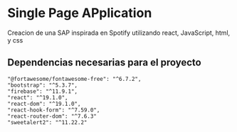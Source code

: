 # Single Page APplication
Creacion de una SAP inspirada en Spotify utilizando react, JavaScript, html, y css

## Dependencias necesarias para el proyecto
    "@fortawesome/fontawesome-free": "^6.7.2",
    "bootstrap": "^5.3.7",
    "firebase": "^11.9.1",
    "react": "^19.1.0",
    "react-dom": "^19.1.0",
    "react-hook-form": "^7.59.0",
    "react-router-dom": "^7.6.3"
    "sweetalert2": "^11.22.2"


